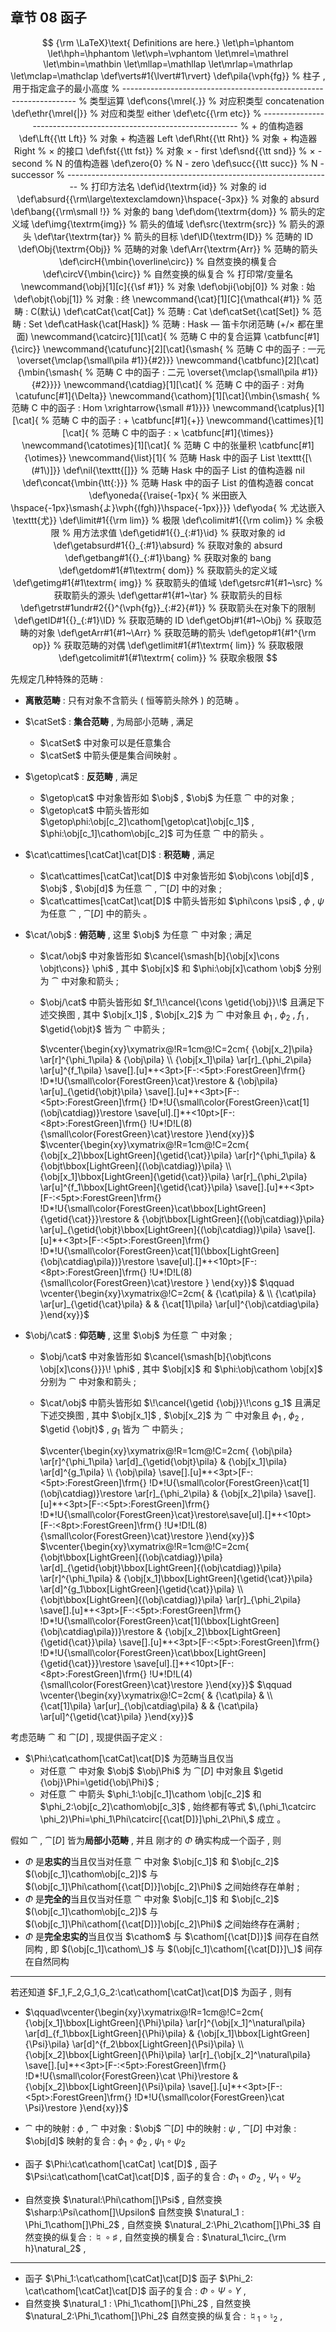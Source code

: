 ## 章节 08 函子

$$
{\rm \LaTeX}\text{ Definitions are here.}
\let\ph=\phantom
\let\hph=\hphantom
\let\vph=\vphantom
\let\mrel=\mathrel
\let\mbin=\mathbin
\let\mllap=\mathllap
\let\mrlap=\mathrlap
\let\mclap=\mathclap
\def\verts#1{\lvert#1\rvert}
\def\pila{\vph{fg}}                   % 柱子 , 用于指定盒子的最小高度
% ------------------------------------------------------------------
% 类型运算
\def\cons{\mrel{.}}                   % 对应积类型 concatenation 
\def\ethr{\mrel{|}}                   % 对应和类型 either
\def\etc{{\rm etc}}
% ------------------------------------------------------------------
% + 的值构造器
\def\Lft{{\tt Lft}}                   % 对象 + 构造器 Left
\def\Rht{{\tt Rht}}	                  % 对象 + 构造器 Right
% × 的接口
\def\fst{{\tt fst}}                   % 对象 × - first
\def\snd{{\tt snd}}                   % × - second
% N 的值构造器
\def\zero{0}                          % N - zero
\def\succ{{\tt succ}}                 % N - successor
% ------------------------------------------------------------------
% 打印方法名
\def\id{\textrm{id}}                           % 对象的 id
\def\absurd{{\rm\large\textexclamdown}\hspace{-3px}} % 对象的 absurd
\def\bang{{\rm\small !}}                       % 对象的 bang
\def\dom{\textrm{dom}}                         % 箭头的定义域
\def\img{\textrm{img}}                         % 箭头的值域
\def\src{\textrm{src}}                         % 箭头的源头
\def\tar{\textrm{tar}}                         % 箭头的目标
\def\ID{\textrm{ID}}                           % 范畴的 ID
\def\Obj{\textrm{Obj}}                         % 范畴的对象
\def\Arr{\textrm{Arr}}                         % 范畴的箭头
\def\circH{\mbin{\overline\circ}}              % 自然变换的横复合
\def\circV{\mbin{\circ}}                       % 自然变换的纵复合
% 打印常/变量名
\newcommand{\obj}[1][c]{{\sf #1}}              % 对象
\def\obji{\obj[0]}                             % 对象 : 始
\def\objt{\obj[1]}                             % 对象 : 终
\newcommand{\cat}[1][C]{\mathcal{#1}}          % 范畴 : C(默认)
\def\catCat{\cat[Cat]}                         % 范畴 : Cat
\def\catSet{\cat[Set]}                         % 范畴 : Set
\def\catHask{\cat[Hask]}                       % 范畴 : Hask — 笛卡尔闭范畴 (+/× 都在里面)
\newcommand{\catcirc}[1][\cat]{                % 范畴 C 中的复合运算
  \catbfunc[#1]{\circ}}
\newcommand{\catufunc}[2][\cat]{\smash{        % 范畴 C 中的函子 : 一元
  \overset{\mclap{\small\pila #1}}{#2}}}
\newcommand{\catbfunc}[2][\cat]{\mbin{\smash{  % 范畴 C 中的函子 : 二元
  \overset{\mclap{\small\pila #1}}{#2}}}}
\newcommand{\catdiag}[1][\cat]{                % 范畴 C 中的函子 : 对角
  \catufunc[#1]{\Delta}}
\newcommand{\cathom}[1][\cat]{\mbin{\smash{    % 范畴 C 中的函子 : Hom
  \xrightarrow{\small #1}}}}
\newcommand{\catplus}[1][\cat]{                % 范畴 C 中的函子 : +
  \catbfunc[#1]{+}}
\newcommand{\cattimes}[1][\cat]{               % 范畴 C 中的函子 : ×
  \catbfunc[#1]{\times}}
\newcommand{\catotimes}[1][\cat]{              % 范畴 C 中的张量积
  \catbfunc[#1]{\otimes}}
\newcommand{\list}[1]{                         % 范畴 Hask 中的函子 List
	\texttt{[\(#1\)]}}
\def\nil{\texttt{[]}}                          % 范畴 Hask 中的函子 List 的值构造器 nil
\def\concat{\mbin{\tt{:}}}                  % 范畴 Hask 中的函子 List 的值构造器 concat
\def\yoneda{{\raise{-1px}{               % 米田嵌入
  \hspace{-1px}\smash{よ}\vph{(fgh)}\hspace{-1px}}}}
\def\yoda{                                     % 尤达嵌入
  \texttt{尤}}
\def\limit#1{{\rm lim}}                        % 极限
\def\colimit#1{{\rm colim}}                    % 余极限
% 用方法求值
\def\getid#1{{}_{:#1}\id}                      % 获取对象的 id
\def\getabsurd#1{{}_{:#1}\absurd}              % 获取对象的 absurd
\def\getbang#1{{}_{:#1}\bang}                  % 获取对象的 bang
\def\getdom#1{#1\textrm{ dom}}                 % 获取箭头的定义域
\def\getimg#1{#1\textrm{ img}}                 % 获取箭头的值域
\def\getsrc#1{#1~\src}                         % 获取箭头的源头
\def\gettar#1{#1~\tar}                         % 获取箭头的目标
\def\getrst#1undr#2{{}^{\vph{fg}}_{:#2}{#1}}   % 获取箭头在对象下的限制 
\def\getID#1{{}_{:#1}\ID}                      % 获取范畴的 ID
\def\getObj#1{#1~\Obj}                         % 获取范畴的对象
\def\getArr#1{#1~\Arr}                         % 获取范畴的箭头
\def\getop#1{#1^{\rm op}}                      % 获取范畴的对偶
\def\getlimit#1{#1\textrm{ lim}}               % 获取极限
\def\getcolimit#1{#1\textrm{ colim}}           % 获取余极限
$$

先规定几种特殊的范畴 : 

- **离散范畴** : 只有对象不含箭头 ( 恒等箭头除外 ) 的范畴 。

- $\catSet$ : **集合范畴** , 为局部小范畴 , 满足

  - $\catSet$ 中对象可以是任意集合
  - $\catSet$ 中箭头便是集合间映射 。

- $\getop\cat$ : **反范畴** , 满足

  - $\getop\cat$ 中对象皆形如 $\obj$ , 
    $\obj$ 为任意 $\cat$ 中的对象 ;
  - $\getop\cat$ 中箭头皆形如 $\getop\phi:\obj[c_2]\cathom[\getop\cat]\obj[c_1]$ , 
    $\phi:\obj[c_1]\cathom\obj[c_2]$ 可为任意 $\cat$ 中的箭头 。

- $\cat\cattimes[\catCat]\cat[D]$ : **积范畴** , 满足

  - $\cat\cattimes[\catCat]\cat[D]$ 中对象皆形如 $\obj\cons \obj[d]$ , 
    $\obj$ , $\obj[d]$ 为任意 $\cat$ , $\cat[D]$ 中的对象 ;
  - $\cat\cattimes[\catCat]\cat[D]$ 中箭头皆形如 $\phi\cons \psi$ , 
    $\phi$ , $\psi$ 为任意 $\cat$ , $\cat[D]$ 中的箭头 。

- $\cat/\obj$ : **俯范畴** , 这里 $\obj$ 为任意 $\cat$ 中对象 ; 满足

  - $\cat/\obj$ 中对象皆形如 $\cancel{\smash[b]{\obj[x]\cons \objt\cons}} \phi$ , 其中
    $\obj[x]$ 和 $\phi:\obj[x]\cathom \obj$ 分别为 $\cat$ 中对象和箭头 ;

  - $\obj/\cat$ 中箭头皆形如 $f_1\!\cancel{\cons \getid{\obj}}\!$ 且满足下述交换图 , 其中
    $\obj[x_1]$ , $\obj[x_2]$ 为 $\cat$ 中对象且 $\phi_1$ , $\phi_2$ , $f_1$ , $\getid{\objt}$ 皆为 $\cat$ 中箭头 ; 

    $\vcenter{\begin{xy}\xymatrix@!R=1cm@!C=2cm{
    {\obj[x_2]\pila} 
    \ar[r]^{\phi_1\pila} &
    {\obj\pila}  \\
    {\obj[x_1]\pila} 
    \ar[r]_{\phi_2\pila}
    \ar[u]^{f_1\pila} 
    \save[].[u]*+<3pt>[F-:<5pt>:ForestGreen]\frm{} !D*!U{\small\color{ForestGreen}\cat}\restore &
    {\obj\pila}
    \ar[u]_{\getid{\objt}\pila} 
    \save[].[u]*+<3pt>[F-:<5pt>:ForestGreen]\frm{} !D*!U{\small\color{ForestGreen}\cat[1](\obj\catdiag)}\restore
    \save[ul].[]*+<10pt>[F-:<8pt>:ForestGreen]\frm{} 
    !U*!D!L(8){\small\color{ForestGreen}\cat}\restore 
    }\end{xy}}$ $\vcenter{\begin{xy}\xymatrix@!R=1cm@!C=2cm{
    {\obj[x_2]\bbox[LightGreen]{\getid{\cat}}\pila} 
    \ar[r]^{\phi_1\pila} &
    {\objt\bbox[LightGreen]{(\obj\catdiag)}\pila}  \\
    {\obj[x_1]\bbox[LightGreen]{\getid{\cat}}\pila} 
    \ar[r]_{\phi_2\pila} 
    \ar[u]^{f_1\bbox[LightGreen]{\getid{\cat}}\pila} 
    \save[].[u]*+<3pt>[F-:<5pt>:ForestGreen]\frm{} !D*!U{\small\color{ForestGreen}\cat\bbox[LightGreen]{\getid{\cat}}}\restore 
    &
    {\objt\bbox[LightGreen]{(\obj\catdiag)}\pila}
    \ar[u]_{\getid{\objt}\bbox[LightGreen]{(\obj\catdiag)}\pila}  
    \save[].[u]*+<3pt>[F-:<5pt>:ForestGreen]\frm{} !D*!U{\small\color{ForestGreen}\cat[1](\bbox[LightGreen]{\obj\catdiag\pila})}\restore
    \save[ul].[]*+<10pt>[F-:<8pt>:ForestGreen]\frm{} !U*!D!L(8){\small\color{ForestGreen}\cat}\restore  
     } \end{xy}}$ $\qquad \vcenter{\begin{xy}\xymatrix@!C=2cm{ 
    &  
    {\cat\pila}
    &
    \\
    {\cat\pila}
    \ar[ur]_{\getid{\cat}\pila}
    & &  
    {\cat[1]\pila}
    \ar[ul]^{\obj\catdiag\pila}
    }\end{xy}}$ 
  
- $\obj/\cat$ : **仰范畴** , 这里 $\obj$ 为任意 $\cat$ 中对象 ; 

  - $\obj/\cat$ 中对象皆形如 $\cancel{\smash[b]{\objt\cons \obj[x]\cons{}}}\! \phi$ , 其中
    $\obj[x]$ 和 $\phi:\obj\cathom \obj[x]$ 分别为 $\cat$ 中对象和箭头 ;

  - $\cat/\obj$ 中箭头皆形如 $\!\cancel{\getid {\obj}}\!\cons g_1$ 且满足下述交换图 , 其中
    $\obj[x_1]$ , $\obj[x_2]$ 为 $\cat$ 中对象且 $\phi_1$ , $\phi_2$ , $\getid {\objt}$ , $g_1$ 皆为 $\cat$ 中箭头 ; 

    $\vcenter{\begin{xy}\xymatrix@!R=1cm@!C=2cm{
    {\obj\pila}
    \ar[r]^{\phi_1\pila}  
    \ar[d]_{\getid{\objt}\pila}
    &
    {\obj[x_1]\pila} 
    \ar[d]^{g_1\pila} 
    \\
    {\obj\pila}
    \save[].[u]*+<3pt>[F-:<5pt>:ForestGreen]\frm{} !D*!U{\small\color{ForestGreen}\cat[1](\obj\catdiag)}\restore
    \ar[r]_{\phi_2\pila} 
    &
    {\obj[x_2]\pila} 
    \save[].[u]*+<3pt>[F-:<5pt>:ForestGreen]\frm{} !D*!U{\small\color{ForestGreen}\cat}\restore\save[ul].[]*+<10pt>[F-:<8pt>:ForestGreen]\frm{} 
    !U*!D!L(8){\small\color{ForestGreen}\cat}\restore  
    }\end{xy}}$ $\vcenter{\begin{xy}\xymatrix@!R=1cm@!C=2cm{
    {\objt\bbox[LightGreen]{(\obj\catdiag)}\pila} 
    \ar[d]_{\getid{\objt}\bbox[LightGreen]{(\obj\catdiag)}\pila}  
    \ar[r]^{\phi_1\pila}
    &
    {\obj[x_1]\bbox[LightGreen]{\getid{\cat}}\pila} 
    \ar[d]^{g_1\bbox[LightGreen]{\getid{\cat}}\pila} 
    \\
    {\objt\bbox[LightGreen]{(\obj\catdiag)}\pila}
    \ar[r]_{\phi_2\pila}  
    \save[].[u]*+<3pt>[F-:<5pt>:ForestGreen]\frm{} !D*!U{\small\color{ForestGreen}\cat[1](\bbox[LightGreen]{\obj\catdiag\pila})}\restore
    &
    {\obj[x_2]\bbox[LightGreen]{\getid{\cat}}\pila} 
    \save[].[u]*+<3pt>[F-:<5pt>:ForestGreen]\frm{} !D*!U{\small\color{ForestGreen}\cat\bbox[LightGreen]{\getid{\cat}}}\restore
    \save[ul].[]*+<10pt>[F-:<8pt>:ForestGreen]\frm{} !U*!D!L(4){\small\color{ForestGreen}\cat}\restore 
    }\end{xy}}$ $\qquad \vcenter{\begin{xy}\xymatrix@!C=2cm{ 
    &  
    {\cat\pila}
    &
    \\
    {\cat[1]\pila}
    \ar[ur]_{\obj\catdiag\pila}
    & &  
    {\cat\pila}
    \ar[ul]^{\getid{\cat}\pila}
    }\end{xy}}$



考虑范畴 $\cat$ 和 $\cat[D]$ , 现提供函子定义 : 

- $\Phi:\cat\cathom[\catCat]\cat[D]$ 为范畴当且仅当
  - 对任意 $\cat$ 中对象 $\obj$ 
    $\obj\Phi$  为 $\cat[D]$ 中对象且
    $\getid {\obj}\Phi=\getid{\obj\Phi}$ ;
  - 对任意 $\cat$ 中箭头 $\phi_1:\obj[c_1]\cathom \obj[c_2]$ 和 $\phi_2:\obj[c_2]\cathom\obj[c_3]$ , 
    始终都有等式 $\,(\phi_1\catcirc \phi_2)\Phi=\phi_1\Phi\catcirc[{\cat[D]}]\phi_2\Phi\,$ 成立 。

假如 $\cat$ , $\cat[D]$ 皆为**局部小范畴** , 并且
刚才的 $\Phi$ 确实构成一个函子 ,   则

- $\Phi$ 是**忠实的**当且仅当对任意 $\cat$ 中对象 $\obj[c_1]$ 和 $\obj[c_2]$
  $(\obj[c_1]\cathom\obj[c_2])$ 与 $(\obj[c_1]\Phi\cathom[{\cat[D]}]\obj[c_2]\Phi)$ 之间始终存在单射 ;
- $\Phi$ 是**完全的**当且仅当对任意 $\cat$ 中对象 $\obj[c_1]$ 和 $\obj[c_2]$
  $(\obj[c_1]\cathom\obj[c_2])$ 与 $(\obj[c_1]\Phi\cathom[{\cat[D]}]\obj[c_2]\Phi)$ 之间始终存在满射 ;
- $\Phi$ 是**完全忠实的**当且仅当
  $\cathom$ 与 $\cathom[{\cat[D]}]$ 间存在自然同构 , 即
  $(\obj[c_1]\cathom\_)$ 与 $(\obj[c_1]\cathom[{\cat[D]}]\_)$ 间存在自然同构

----

若还知道 $F_1,F_2,G_1,G_2:\cat\cathom[\catCat]\cat[D]$ 
为函子 , 则有

- $\qquad\vcenter{\begin{xy}\xymatrix@!R=1cm@!C=2cm{
  {\obj[x_1]\bbox[LightGreen]{\Phi}\pila} 
  \ar[r]^{\obj[x_1]^\natural\pila} 
  \ar[d]_{f_1\bbox[LightGreen]{\Phi}\pila} &
  {\obj[x_1]\bbox[LightGreen]{\Psi}\pila} 
  \ar[d]^{f_2\bbox[LightGreen]{\Psi}\pila}  \\
  {\obj[x_2]\bbox[LightGreen]{\Phi}\pila} 
  \ar[r]_{\obj[x_2]^\natural\pila} 
  \save[].[u]*+<3pt>[F-:<5pt>:ForestGreen]\frm{} !D*!U{\small\color{ForestGreen}\cat \Phi}\restore
  &
  {\obj[x_2]\bbox[LightGreen]{\Psi}\pila}  
  \save[].[u]*+<3pt>[F-:<5pt>:ForestGreen]\frm{} !D*!U{\small\color{ForestGreen}\cat \Psi}\restore
  }\end{xy}}$ 

- $\cat$ 中的映射 : $\phi$ , $\cat$ 中对象 : $\obj$
  $\cat[D]$ 中的映射 : $\psi$ , $\cat[D]$ 中对象 : $\obj[d]$ 
  映射的复合 : $\phi_1\circ \phi_2$ , $\psi_1\circ\psi_2$ 
- 函子 $\Phi:\cat\cathom[\catCat] \cat[D]$ ,
  函子 $\Psi:\cat\cathom[\catCat]\cat[D]$ , 
  函子的复合 : $\Phi_1\circ \Phi_2$ , $\Psi_1\circ \Psi_2$
- 自然变换 $\natural:\Phi\cathom[]\Psi$ , 自然变换 $\sharp:\Psi\cathom[]\Upsilon$ 
  自然变换 $\natural_1 : \Phi_1\cathom[]\Phi_2$ , 自然变换 $\natural_2:\Phi_2\cathom[]\Phi_3$ 
  自然变换的纵复合 : $\natural\circ\sharp$ ,
  自然变换的横复合 : $\natural_1\circ_{\rm h}\natural_2$ , 

----

- 函子 $\Phi_1:\cat\cathom[\catCat]\cat[D]$
  函子 $\Phi_2: \cat\cathom[\catCat]\cat[D]$ 
  函子的复合 : $\Phi\circ\Psi\circ\Upsilon$ ,
- 自然变换 $\natural_1 : \Phi_1\cathom[]\Phi_2$ , 自然变换 $\natural_2:\Phi_1\cathom[]\Phi_2$ 
  自然变换的纵复合 : $\natural_1\circ\natural_2$ , 